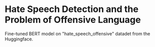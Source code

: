 # Hate Speech Detection and the Problem of Offensive Language

Fine-tuned BERT model on "hate_speech_offensive" datadet from the Huggingface.



